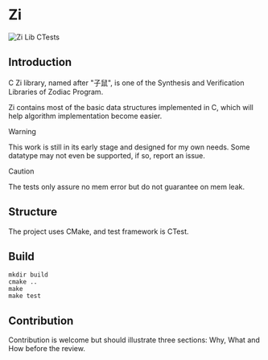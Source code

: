 # Zi
![Zi Lib CTests](https://github.com/wjrforcyber/Zi/actions/workflows/main.yml/badge.svg)

## Introduction
C Zi library, named after "子鼠", is one of the Synthesis and Verification Libraries of Zodiac Program.

Zi contains most of the basic data structures implemented in C, which will help algorithm implementation become easier.

> [!WARNING]
> This work is still in its early stage and designed for my own needs. Some datatype may not even be supported, if so, report an issue.

> [!CAUTION]
> The tests only assure no mem error but do not guarantee on mem leak.

## Structure
The project uses CMake, and test framework is CTest.

## Build
```
mkdir build
cmake ..
make
make test
```

## Contribution 
Contribution is welcome but should illustrate three sections: Why, What and How before the review.
